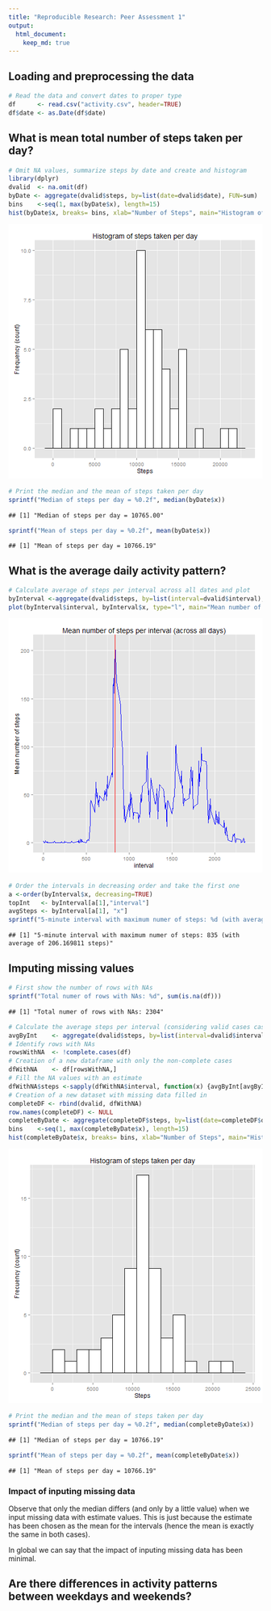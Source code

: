 ```yaml
---
title: "Reproducible Research: Peer Assessment 1"
output: 
  html_document:
    keep_md: true
---
```



## Loading and preprocessing the data

```r
# Read the data and convert dates to proper type
df      <- read.csv("activity.csv", header=TRUE)
df$date <- as.Date(df$date)
```
## What is mean total number of steps taken per day?

```r
# Omit NA values, summarize steps by date and create and histogram
library(dplyr)
dvalid  <- na.omit(df)
byDate <- aggregate(dvalid$steps, by=list(date=dvalid$date), FUN=sum)
bins    <-seq(1, max(byDate$x), length=15)
hist(byDate$x, breaks= bins, xlab="Number of Steps", main="Histogram of steps taken per day")
```

![plot of chunk unnamed-chunk-2](figure/unnamed-chunk-2-1.png) 

```r
# Print the median and the mean of steps taken per day
sprintf("Median of steps per day = %0.2f", median(byDate$x))
```

```
## [1] "Median of steps per day = 10765.00"
```

```r
sprintf("Mean of steps per day = %0.2f", mean(byDate$x))
```

```
## [1] "Mean of steps per day = 10766.19"
```

## What is the average daily activity pattern?

```r
# Calculate average of steps per interval across all dates and plot
byInterval <-aggregate(dvalid$steps, by=list(interval=dvalid$interval), FUN=mean)
plot(byInterval$interval, byInterval$x, type="l", main="Mean number of steps per interval (across all days)", xlab="Interval", ylab="Mean number of steps")
```

![plot of chunk unnamed-chunk-3](figure/unnamed-chunk-3-1.png) 

```r
# Order the intervals in decreasing order and take the first one
a <-order(byInterval$x, decreasing=TRUE)
topInt   <- byInterval[a[1],"interval"]
avgSteps <- byInterval[a[1], "x"]
sprintf("5-minute interval with maximum numer of steps: %d (with average of %f steps)", topInt, avgSteps)
```

```
## [1] "5-minute interval with maximum numer of steps: 835 (with average of 206.169811 steps)"
```


## Imputing missing values

```r
# First show the number of rows with NAs
sprintf("Total numer of rows with NAs: %d", sum(is.na(df)))
```

```
## [1] "Total numer of rows with NAs: 2304"
```

```r
# Calculate the average steps per interval (considering valid cases cases)
avgByInt    <- aggregate(dvalid$steps, by=list(interval=dvalid$interval), FUN=mean)
# Identify rows with NAs
rowsWithNA  <- !complete.cases(df)
# Creation of a new dataframe with only the non-complete cases
dfWithNA    <- df[rowsWithNA,]
# Fill the NA values with an estimate 
dfWithNA$steps <-sapply(dfWithNA$interval, function(x) {avgByInt[avgByInt$interval==x,"x"]})
# Creation of a new dataset with missing data filled in
completeDF <- rbind(dvalid, dfWithNA)
row.names(completeDF) <- NULL
completeByDate <- aggregate(completeDF$steps, by=list(date=completeDF$date), FUN=sum)
bins    <-seq(1, max(completeByDate$x), length=15)
hist(completeByDate$x, breaks= bins, xlab="Number of Steps", main="Histogram of steps taken per day")
```

![plot of chunk unnamed-chunk-4](figure/unnamed-chunk-4-1.png) 

```r
# Print the median and the mean of steps taken per day
sprintf("Median of steps per day = %0.2f", median(completeByDate$x))
```

```
## [1] "Median of steps per day = 10766.19"
```

```r
sprintf("Mean of steps per day = %0.2f", mean(completeByDate$x))
```

```
## [1] "Mean of steps per day = 10766.19"
```
### Impact of inputing missing data
Observe that only the median differs (and only by a little value) when we input missing data with estimate values.
This is just because the estimate has been chosen as the mean for the intervals (hence the mean is exactly the same in both cases).

In global we can say that the impact of inputing missing data has been minimal.
## Are there differences in activity patterns between weekdays and weekends?
